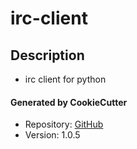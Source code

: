 # irc-client

## Description
* irc client for python

#### Generated by CookieCutter
* Repository: [GitHub](https://github.com/btr1975/cookiecutter-python-library)
* Version: 1.0.5
